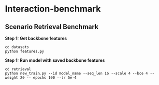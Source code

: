 # Interaction-benchmark

## Scenario Retrieval Benchmark


**Step 1: Get backbone features**

```
cd datasets
python features.py
```

**Step 1: Run model with saved backbone features**

```
cd retrieval
python new_train.py --id model_name --seq_len 16 --scale 4 --bce 4 --weight 20 -- epochs 100 --lr 5e-4
```

